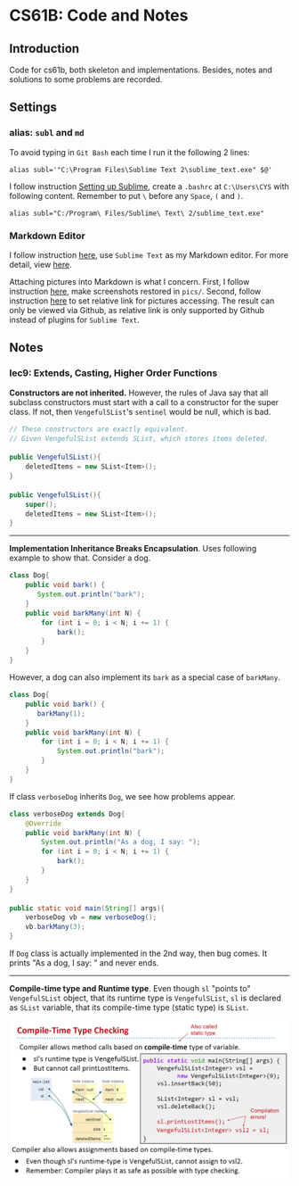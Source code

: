 ﻿# CS61B: Code and Notes

## Introduction

Code for cs61b, both skeleton and implementations. Besides, notes and solutions to some problems are recorded.

## Settings

### alias: `subl` and `md`

To avoid typing in `Git Bash` each time I run it the following 2 lines:

```
alias subl='"C:\Program Files\Sublime Text 2\sublime_text.exe" $@'
```

I follow instruction [Setting up Sublime](https://www.udacity.com/wiki/ud775/sublime), create a `.bashrc` at `C:\Users\CYS` with following content. Remember to put `\` before any `Space`, `(` and `)`.

```
alias subl="C:/Program\ Files/Sublime\ Text\ 2/sublime_text.exe"
```

### Markdown Editor

I follow instruction [here](http://www.cnblogs.com/IPrograming/p/Sublime-markdown-editor.html), use `Sublime Text` as my Markdown editor. For more detail, view [here](http://m.blog.csdn.net/article/details?id=51235792).

Attaching pictures into Markdown is what I concern. First, I follow instruction [here](https://www.tekrevue.com/tip/how-to-take-and-manage-screenshots-in-windows-8/), make screenshots restored in `pics/`. Second, follow instruction [here](http://stackoverflow.com/questions/10189356/how-to-add-screenshot-to-readmes-in-github-repository) to set relative link for pictures accessing. The result can only be viewed via Github, as relative link is only supported by Github instead of plugins for `Sublime Text`.


## Notes 

### lec9: Extends, Casting, Higher Order Functions

**Constructors are not inherited.** However, the rules of Java say that all subclass constructors must start with a call to a constructor for the super class. If not, then `VengefulSList`'s `sentinel` would be null, which is bad.

```java
// These constructors are exactly equivalent.
// Given VengefulSList extends SList, which stores items deleted.

public VengefulSList(){
	deletedItems = new SList<Item>();
}

public VengefulSList(){
	super();
	deletedItems = new SList<Item>();
}
```


----------


**Implementation Inheritance Breaks Encapsulation**. Uses following example to show that. Consider a dog.

```java
class Dog{
	public void bark() {
	   System.out.println("bark");
	} 
	public void barkMany(int N) {
	   	for (int i = 0; i < N; i += 1) {
	      	bark();  
	   	}
	}
}
```

However, a dog can also implement its `bark` as a special case of `barkMany`.

```java
class Dog{
	public void bark() {
	   barkMany(1);
	}
	public void barkMany(int N) {
	   	for (int i = 0; i < N; i += 1) {
	      	System.out.println("bark");  
	   	}
	}
}
```

If class `verboseDog` inherits `Dog`, we see how problems appear.

```java
class verboseDog extends Dog{
	@Override
	public void barkMany(int N) {
	    System.out.println("As a dog, I say: ");
		for (int i = 0; i < N; i += 1) {
	       	bark();
		}
	}
}

public static void main(String[] args){
	verboseDog vb = new verboseDog();
	vb.barkMany(3);
}
```

If `Dog` class is actually implemented in the 2nd way, then bug comes. It prints "As a dog, I say: " and never ends.


----------


**Compile-time type and Runtime type**. Even though `sl` "points to" `VengefulSList` object, that its runtime type is `VengefulSList`, `sl` is declared as `SList` variable, that its compile-time type (static type) is `SList`.

![lec9page25](pics/lec9page25.png)
